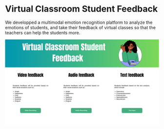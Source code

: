 # Virtual Classroom Student Feedback 

We developped a multimodal emotion recognition platform to analyze the emotions of students, and take their feedback of virtual classes so that the teachers can help the students more.


![image](/wapp.png)

